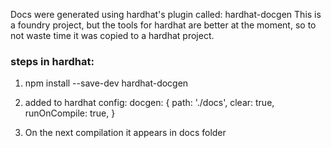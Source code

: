 Docs were generated using hardhat's plugin called: hardhat-docgen
This is a foundry project, but the tools for hardhat are better at the moment, so to not waste time it was copied to a hardhat project.

### steps in hardhat: 
1. npm install --save-dev hardhat-docgen

2. added to hardhat config:
  docgen: {
    path: './docs',
    clear: true,
    runOnCompile: true,
  }

3. On the next compilation it appears in docs folder